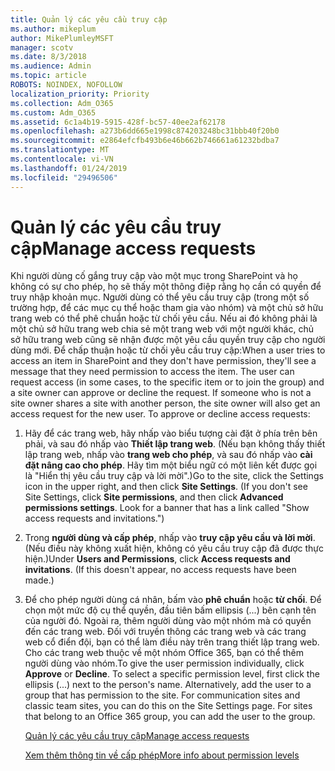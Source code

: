 ```yaml
---
title: Quản lý các yêu cầu truy cập
ms.author: mikeplum
author: MikePlumleyMSFT
manager: scotv
ms.date: 8/3/2018
ms.audience: Admin
ms.topic: article
ROBOTS: NOINDEX, NOFOLLOW
localization_priority: Priority
ms.collection: Adm_O365
ms.custom: Adm_O365
ms.assetid: 6c1a4b19-5915-428f-bc57-40ee2af62178
ms.openlocfilehash: a273b6dd665e1998c874203248bc31bbb40f20b0
ms.sourcegitcommit: e2864efcfb493b6e46b662b746661a61232bdba7
ms.translationtype: MT
ms.contentlocale: vi-VN
ms.lasthandoff: 01/24/2019
ms.locfileid: "29496506"
---
```

# <a name="manage-access-requests"></a><span data-ttu-id="46cc9-102">Quản lý các yêu cầu truy cập</span><span class="sxs-lookup"><span data-stu-id="46cc9-102">Manage access requests</span></span>

<span data-ttu-id="46cc9-p101">Khi người dùng cố gắng truy cập vào một mục trong SharePoint và họ không có sự cho phép, họ sẽ thấy một thông điệp rằng họ cần có quyền để truy nhập khoản mục. Người dùng có thể yêu cầu truy cập (trong một số trường hợp, để các mục cụ thể hoặc tham gia vào nhóm) và một chủ sở hữu trang web có thể phê chuẩn hoặc từ chối yêu cầu. Nếu ai đó không phải là một chủ sở hữu trang web chia sẻ một trang web với một người khác, chủ sở hữu trang web cũng sẽ nhận được một yêu cầu quyền truy cập cho người dùng mới. Để chấp thuận hoặc từ chối yêu cầu truy cập:</span><span class="sxs-lookup"><span data-stu-id="46cc9-p101">When a user tries to access an item in SharePoint and they don't have permission, they'll see a message that they need permission to access the item. The user can request access (in some cases, to the specific item or to join the group) and a site owner can approve or decline the request. If someone who is not a site owner shares a site with another person, the site owner will also get an access request for the new user. To approve or decline access requests:</span></span>
  
1. <span data-ttu-id="46cc9-p102">Hãy để các trang web, hãy nhấp vào biểu tượng cài đặt ở phía trên bên phải, và sau đó nhấp vào **Thiết lập trang web**. (Nếu bạn không thấy thiết lập trang web, nhấp vào **trang web cho phép**, và sau đó nhấp vào **cài đặt nâng cao cho phép**. Hãy tìm một biểu ngữ có một liên kết được gọi là "Hiển thị yêu cầu truy cập và lời mời".)</span><span class="sxs-lookup"><span data-stu-id="46cc9-p102">Go to the site, click the Settings icon in the upper right, and then click **Site Settings**. (If you don't see Site Settings, click **Site permissions**, and then click **Advanced permissions settings**. Look for a banner that has a link called "Show access requests and invitations.")</span></span>
    
2. <span data-ttu-id="46cc9-p103">Trong **người dùng và cấp phép**, nhấp vào **truy cập yêu cầu và lời mời**. (Nếu điều này không xuất hiện, không có yêu cầu truy cập đã được thực hiện.)</span><span class="sxs-lookup"><span data-stu-id="46cc9-p103">Under **Users and Permissions**, click **Access requests and invitations**. (If this doesn't appear, no access requests have been made.)</span></span>
    
3. <span data-ttu-id="46cc9-p104">Để cho phép người dùng cá nhân, bấm vào **phê chuẩn** hoặc **từ chối**. Để chọn một mức độ cụ thể quyền, đầu tiên bấm ellipsis (...) bên cạnh tên của người đó. Ngoài ra, thêm người dùng vào một nhóm mà có quyền đến các trang web. Đối với truyền thông các trang web và các trang web cổ điển đội, bạn có thể làm điều này trên trang thiết lập trang web. Cho các trang web thuộc về một nhóm Office 365, bạn có thể thêm người dùng vào nhóm.</span><span class="sxs-lookup"><span data-stu-id="46cc9-p104">To give the user permission individually, click **Approve** or **Decline**. To select a specific permission level, first click the ellipsis (...) next to the person's name. Alternatively, add the user to a group that has permission to the site. For communication sites and classic team sites, you can do this on the Site Settings page. For sites that belong to an Office 365 group, you can add the user to the group.</span></span>
    
    [<span data-ttu-id="46cc9-117">Quản lý các yêu cầu truy cập</span><span class="sxs-lookup"><span data-stu-id="46cc9-117">Manage access requests </span></span>](https://go.microsoft.com/fwlink/?linkid=2008747)
    
    [<span data-ttu-id="46cc9-118">Xem thêm thông tin về cấp phép</span><span class="sxs-lookup"><span data-stu-id="46cc9-118">More info about permission levels</span></span>](https://go.microsoft.com/fwlink/?linkid=867071)
    


